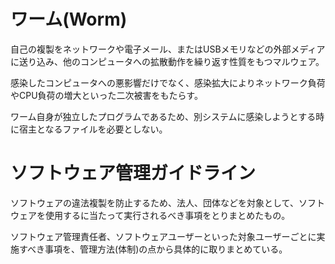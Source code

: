 # ワーム(Worm)

自己の複製をネットワークや電子メール、またはUSBメモリなどの外部メディアに送り込み、他のコンピュータへの拡散動作を繰り返す性質をもつマルウェア。

感染したコンピュータへの悪影響だけでなく、感染拡大によりネットワーク負荷やCPU負荷の増大といった二次被害をもたらす。

ワーム自身が独立したプログラムであるため、別システムに感染しようとする時に宿主となるファイルを必要としない。

# ソフトウェア管理ガイドライン

ソフトウェアの違法複製を防止するため、法人、団体などを対象として、ソフトウェアを使用するに当たって実行されるべき事項をとりまとめたもの。

ソフトウェア管理責任者、ソフトウェアユーザーといった対象ユーザーごとに実施すべき事項を、管理方法(体制)の点から具体的に取りまとめている。

